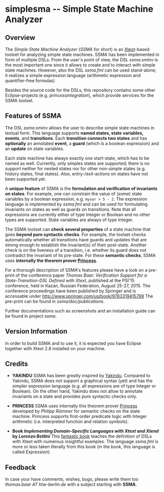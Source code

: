 # simplesma -- Simple State Machine Analyzer

## Overview

The *Simple State Machine Analyzer* (*SSMA* for short) is an [Xtext](http://www.eclipse.org/Xtext)-based
toolset for analyzing simple state machines. SSMA has been implemented in
form of multiple DSLs. From the user's point of view, the DSL *ssma.sminv*
is the most important one since it allows to create and to interact with 
simple state machines. However, also the DSL *ssma.fml* can be used stand-alone;
it realizes a simple expression language (arithmetic expression and 
quantifier-free formulas)

Besides the source code for the DSLs, this repository contains some 
other Eclipse-projects
(e.g. *princessintegration*), which provide services for the SSMA toolset.

## Features of SSMA

The DSL *ssma.sminv* allows the user to describe simple state machines
in textual form. This 
language supports **named states, state variables, events**, and **transitions**. 
Each **transition connects two states** and has **optionally** an annotated **event**, 
a **guard** (which is a boolean expression) and an **update** on state variables. 

Each state machine has always exactly one start-state, which has to be named as well. 
Currently, only simples states are supported; there is no support neither for nested states 
nor for other non-simple states (e.g. history states, final states). Also, entry-/exit-actions
on states have not been supported yet.

A **unique feature** of SSMA is the **formulation and verification of invariants on states**. 
For example, one can constrain
the value of (some) state variables by a boolean expression, e.g. `myvar > 5 - 2`.
The expression language is implemented by *ssma.fml* and can be used for formulating  
invariants on states as well as guards on transitions. Note that all expressions are 
currently either of type Integer or Boolean and no other types are  supported.
State variables are always of type Integer.


The SSMA toolset can **check several properties** of a state machine that goes **beyond pure syntactic
checks**. For example, the toolset checks automatically whether all transitions have
guards and updates that are strong enough to establish the invariant(s) of their post-state. Another check is on
the liveness of a transition, i.e. whether its guard does not contradict the invariant of 
its pre-state. For these **semantic checks**, SSMA uses **internally the theorem prover [Princess](http://www.philipp.ruemmer.org/princess.shtml)**.

For a thorough description of SSMA's features please have a look on a pre-print of the 
conference paper *Thomas Baar: Verification Support for a State-Transition-DSL
Defined with Xtext*, published at the PSI'15 conference, held in 
Kazan, Russian Federation, August 25-27, 2015. The conference proceedings
have been published by Springer and is accessable under http://www.springer.com/us/book/9783319415789
The pre-print can be found in *ssma/doc/publications*.

Further documentations such as screenshots and an installation guide can be
found in project *ssma*.


## Version Information

In order to build SSMA and to use it, it is expected you have Eclipse
together with Xtext 2.8 installed on your machine.


## Credits

- **YAKINDU** SSMA has been greatly inspired by [Yakindu](http://www.statecharts.org). Compared to Yakindu,
SSMA does not support a graphical syntax (yet) and has the simpler expression language (e.g.
all expressions are of type Integer or Boolean). On the other hand, Yakindu does not allow
to annotate invariants on a state and  provides pure syntactic checks only.

- **PRINCESS** SSMA uses internally this theorem prover [Princess](http://www.philipp.ruemmer.org/princess.shtml) 
developed by *Philipp Rümmer* for semantic
checks on the state machine. Princess supports first-order predicate logic
with Integer arithmetic (i.e. interpreted function and relation symbols).
   
- **Book _Implementing Domain-Specific Languages with Xtext and Xtend_ by _Lorenzo Bettini_**
This [fantastic book](https://www.packtpub.com/application-development/implementing-domain-specific-languages-xtext-and-xtend) 
teaches the definition of DSLs with Xtext with numerous insightful 
examples. The language *ssma.fml* is more or less taken literally from this book (in the book, this
language is called *Expression*).


## Feedback

In case your have comments, wishes, bugs, please write them too *thomas.baar AT htw-berlin.de* with 
a subject starting with **SSMA**.

